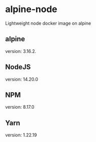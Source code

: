 # alpine-node
Lightweight node docker image on alpine

## alpine
version: 3.16.2.

## NodeJS
version: 14.20.0

## NPM
version: 8.17.0

## Yarn
version: 1.22.19
